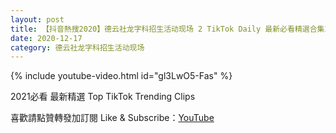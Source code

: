 ```yaml
---
layout: post
title: 【抖音熱搜2020】德云社龙字科招生活动现场 2 TikTok Daily 最新必看精選合集2020 12 17
date: 2020-12-17
category: 德云社龙字科招生活动现场
---
```


{% include youtube-video.html id="gl3LwO5-Fas" %}

2021必看 最新精選 Top TikTok Trending Clips

喜歡請點贊轉發加訂閱 Like & Subscribe：[YouTube](https://www.youtube.com/channel/UCAoR7VcanIPd04uEq_GIylA/videos)

